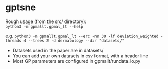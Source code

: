 # gptsne
Rough usage (from the src/ directory):   
`python3 -m gpmallt.gpmal_lt --help`

e.g. `python3 -m gpmallt.gpmal_lt --erc -nn 30 -lf deviation_weighted -threads 4 --trees 2 -d dermatology --dir "datasets/"`

* Datasets used in the paper are in datasets/
* You can add your own datasets in csv format, with a header line
* Most GP parameters are configured in gpmallt/rundata_lo.py
